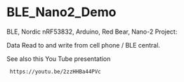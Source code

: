 # BLE_Nano2_Demo
BLE, Nordic nRF53832, Arduino, Red Bear, Nano-2 Project:

Data Read to and write from cell phone / BLE central.

See also this You Tube presentation

     https://youtu.be/2zzHHBa44PVc
